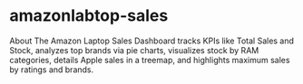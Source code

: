 # amazonlabtop-sales
About The Amazon Laptop Sales Dashboard tracks KPIs like Total Sales and Stock, analyzes top brands via pie charts, visualizes stock by RAM categories, details Apple sales in a treemap, and highlights maximum sales by ratings and brands.
